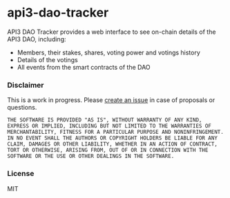 # api3-dao-tracker

API3 DAO Tracker provides a web interface to see on-chain details of the API3 DAO, including:

- Members, their stakes, shares, voting power and votings history
- Details of the votings
- All events from the smart contracts of the DAO

### Disclaimer

This is a work in progress. 
Please [create an issue](https://github.com/EnormousCloud/api3-dao-tracker/issues) in case of proposals or questions.

```
THE SOFTWARE IS PROVIDED "AS IS", WITHOUT WARRANTY OF ANY KIND, EXPRESS OR IMPLIED, INCLUDING BUT NOT LIMITED TO THE WARRANTIES OF MERCHANTABILITY, FITNESS FOR A PARTICULAR PURPOSE AND NONINFRINGEMENT. IN NO EVENT SHALL THE AUTHORS OR COPYRIGHT HOLDERS BE LIABLE FOR ANY CLAIM, DAMAGES OR OTHER LIABILITY, WHETHER IN AN ACTION OF CONTRACT, TORT OR OTHERWISE, ARISING FROM, OUT OF OR IN CONNECTION WITH THE SOFTWARE OR THE USE OR OTHER DEALINGS IN THE SOFTWARE.
```

### License
MIT